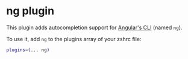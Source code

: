 # ng plugin

This plugin adds autocompletion support for [Angular's CLI](https://ghproxy.com/https://github.com/angular/angular-cli)
(named `ng`).

To use it, add `ng` to the plugins array of your zshrc file:

```zsh
plugins=(... ng)
```
